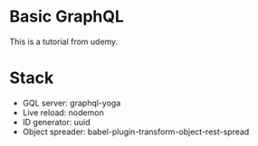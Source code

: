 # Basic GraphQL

This is a tutorial from udemy.

# Stack

- GQL server: graphql-yoga
- Live reload: nodemon
- ID generator: uuid
- Object spreader: babel-plugin-transform-object-rest-spread
